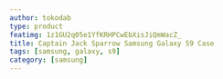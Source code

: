 ```yaml
---
author: tokodab
type: product
featimg: 1z1GU2q05e1YfKRHPCwEbXisJiQmWacZ_
title: Captain Jack Sparrow Samsung Galaxy S9 Case
tags: [samsung, galaxy, s9]
category: [samsung]
---
```

